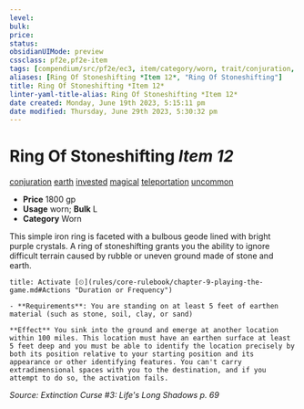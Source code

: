 ```yaml
---
level:
bulk:
price:
status:
obsidianUIMode: preview
cssclass: pf2e,pf2e-item
tags: [compendium/src/pf2e/ec3, item/category/worn, trait/conjuration, trait/earth, trait/invested, trait/magical, trait/teleportation, trait/uncommon]
aliases: [Ring Of Stoneshifting *Item 12*, "Ring Of Stoneshifting"]
title: Ring Of Stoneshifting *Item 12*
linter-yaml-title-alias: Ring Of Stoneshifting *Item 12*
date created: Monday, June 19th 2023, 5:15:11 pm
date modified: Thursday, June 29th 2023, 5:30:32 pm
---
```


# Ring Of Stoneshifting *Item 12*

[conjuration](rules/traits/conjuration.md) [earth](rules/traits/earth.md) [invested](rules/traits/invested.md) [magical](rules/traits/magical.md) [teleportation](rules/traits/teleportation.md) [uncommon](rules/traits/uncommon.md)  

- **Price** 1800 gp
- **Usage** worn; **Bulk** L
- **Category** Worn

This simple iron ring is faceted with a bulbous geode lined with bright purple crystals. A ring of stoneshifting grants you the ability to ignore difficult terrain caused by rubble or uneven ground made of stone and earth.

```ad-embed-ability
title: Activate [⏲](rules/core-rulebook/chapter-9-playing-the-game.md#Actions "Duration or Frequency")

- **Requirements**: You are standing on at least 5 feet of earthen material (such as stone, soil, clay, or sand)

**Effect** You sink into the ground and emerge at another location within 100 miles. This location must have an earthen surface at least 5 feet deep and you must be able to identify the location precisely by both its position relative to your starting position and its appearance or other identifying features. You can't carry extradimensional spaces with you to the destination, and if you attempt to do so, the activation fails.
```

*Source: Extinction Curse #3: Life's Long Shadows p. 69*
